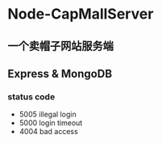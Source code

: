 # Node-CapMallServer
## 一个卖帽子网站服务端
## Express & MongoDB

### status code
* 5005 illegal login
* 5000 login timeout
* 4004 bad access